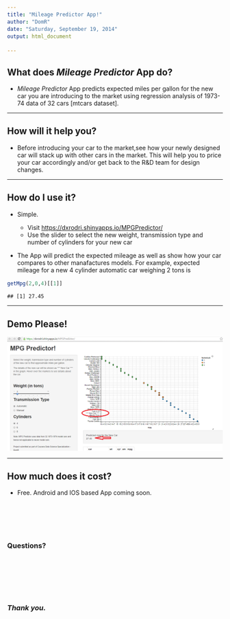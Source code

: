 ```yaml
---
title: "Mileage Predictor App!"
author: "DomR"
date: "Saturday, September 19, 2014"
output: html_document

---
```


## What does _Mileage Predictor_ App do?

* _Mileage Predictor_ App predicts expected miles per gallon for the new car you are introducing to the market using regression analysis of 1973-74  data of 32 cars [mtcars dataset].
  
  
--- 
  
## How will it help you?

* Before introducing your car to the market,see how your newly designed car will stack up with other cars in the market. This will help you to price your car accordingly and/or get back to the R&D  team for design changes.


---

## How do I use it?

* Simple.

  + Visit https://dxrodri.shinyapps.io/MPGPredictor/
  + Use the slider to select the new weight, transmission type and number of cylinders for your new car
  
* The App will predict the expected mileage as well as show how your car compares to other manafactures models.  For example, expected mileage for a new 4 cylinder automatic car weighing 2 tons is 

```r
getMpg(2,0,4)[[1]]
```

```
## [1] 27.45
```

---

## Demo Please!
![Mileage Predictor](MPGPredictor.png)

---

## How much does it cost?

* Free. Android and IOS based App coming soon.

<br />
<br />
<br />
<br />


### Questions?

<br />
<br />
<br />
<br />
<br />

### _Thank you._

